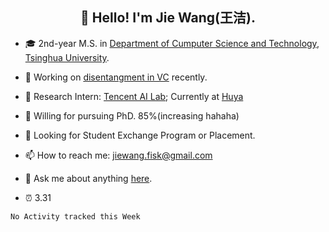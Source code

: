 <!-- ### Hi there 👋-->
<h2 align="center">👋 Hello! I'm Jie Wang(王洁).</h2>

<!--
**inconnu11/inconnu11** is a ✨ _special_ ✨ repository because its `README.md` (this file) appears on your GitHub profile.-->


- :mortar_board: 2nd-year M.S. in [Department of Cumputer Science and Technology](http://www.cs.tsinghua.edu.cn), [Tsinghua University](https://www.tsinghua.edu.cn).
- 🔭 Working on [disentangment in VC](https://arxiv.org/abs/2102.00184) recently.
- :briefcase: Research Intern: [Tencent AI Lab](https://ai.tencent.com/ailab/zh/index); Currently at [Huya](https://www.huya.com)

- :battery: Willing for pursuing PhD. 85%(increasing hahaha)
- :satellite: Looking for Student Exchange Program or Placement.
- 📫 How to reach me: jiewang.fisk@gmail.com
- 💬 Ask me about anything [here](https://github.com/inconnu11/inconnu11/issues).

- :alarm_clock:  3.31



<!--START_SECTION:waka-->
```text
No Activity tracked this Week
```
<!--END_SECTION:waka-->




